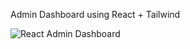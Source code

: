 Admin Dashboard using React + Tailwind

![React Admin Dashboard](F:\Projects\React\Dashboard-React\readme-imge.png)
